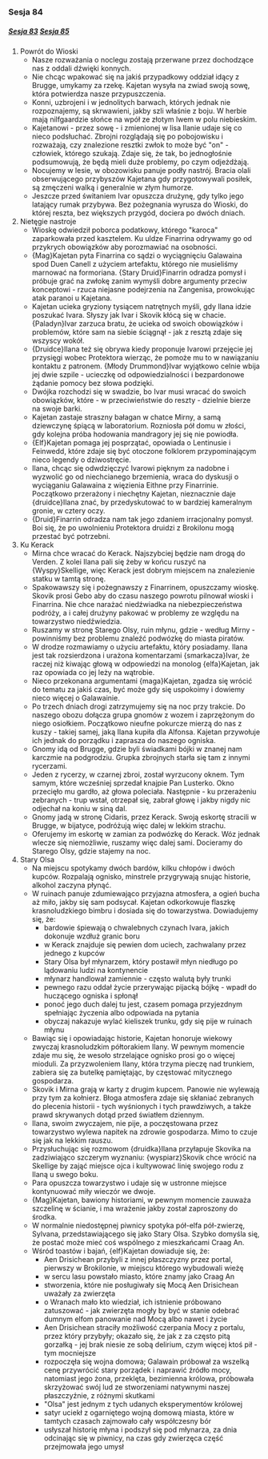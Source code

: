 ### Sesja 84
##### [Sesja 83](#sesja-083) [Sesja 85](#sesja-085)
1. Powrót do Wioski
    - Nasze rozważania o noclegu zostają przerwane przez dochodzące nas z oddali dźwięki konnych.
    - Nie chcąc wpakować się na jakiś przypadkowy oddział idący z Brugge, umykamy za rzekę. Kajetan wysyła na zwiad swoją sowę, która potwierdza nasze przypuszczenia.
    - Konni, uzbrojeni i w jednolitych barwach, których jednak nie rozpoznajemy, są skrwawieni, jakby szli właśnie z boju. W herbie mają nilfgaardzie słońce na wpół ze złotym lwem w polu niebieskim.
    - Kajetanowi - przez sowę - i zmienionej w lisa Ilanie udaje się co nieco podsłuchać. Zbrojni rozglądają się po pobojowisku i rozważają, czy znalezione resztki zwłok to może być "on" - człowiek, którego szukają. Zdaje się, że tak, bo jednogłośnie podsumowują, że będą mieli duże problemy, po czym odjeżdżają.
    - Nocujemy w lesie, w obozowisku panuje podły nastrój. Bracia olali obserwującego przybyszów Kajetana gdy przygotowywali posiłek, są zmęczeni walką i generalnie w złym humorze.
    - Jeszcze przed świtaniem Ivar opuszcza drużynę, gdy tylko jego latający rumak przybywa. Bez pożegnania wyrusza do Wioski, do której reszta, bez większych przygód, dociera po dwóch dniach.
2. Nietęgie nastroje
    - Wioskę odwiedził poborca podatkowy, którego "karoca" zaparkowała przed kasztelem. Ku uldze Finarrina odrywamy go od przykrych obowiązków aby porozmawiać na osobności.
    - {Mag}Kajetan pyta Finarrina co sądzi o wyciągnięciu Galawaina spod Duen Canell z użyciem artefaktu, którego nie musieliśmy marnować na formoriana. {Stary Druid}Finarrin odradza pomysł i próbuje grać na zwłokę zanim wymyśli dobre argumenty przeciw konceptowi - rzuca niejasne podejrzenia na Zangenisa, prowokując atak paranoi u Kajetana.
    - Kajetan ucieka gryziony tysiącem natrętnych myśli, gdy Ilana idzie poszukać Ivara. Słyszy jak Ivar i Skovik kłócą się w chacie. {Paladyn}Ivar zarzuca bratu, że ucieka od swoich obowiązków i problemów, które sam na siebie ściągnął - jak z resztą zdaje się wszyscy wokół.
    - {Druidce}Ilana też się obrywa kiedy proponuje Ivarowi przejęcie jej przysięgi wobec Protektora wierząc, że pomoże mu to w nawiązaniu kontaktu z patronem. {Młody Drummond}Ivar wyjątkowo celnie wbija jej dwie szpile - ucieczkę od odpowiedzialności i bezpardonowe żądanie pomocy bez słowa podzięki.
    - Dwójka rozchodzi się w swadzie, bo Ivar musi wracać do swoich obowiązków, które - w przeciwieństwie do reszty - dzielnie bierze na swoje barki.
    - Kajetan zastaje straszny bałagan w chatce Mirny, a samą dziewczynę śpiącą w laboratorium. Rozniosła pół domu w złości, gdy kolejna próba hodowania mandragory jej się nie powiodła.
    - {Elf}Kajetan pomaga jej posprzątać, opowiada o Lentinusie i Feinwedd, które zdaje się być otoczone folklorem przypominającym nieco legendy o dziwostręcie.
    - Ilana, chcąc się odwdzięczyć Ivarowi pięknym za nadobne i wyzwolić go od niechcianego brzemienia, wraca do dyskusji o wyciąganiu Galawaina z więzienia Eithne przy Finarrinie. Początkowo przerażony i niechętny Kajetan, nieznacznie daje {druidce}Ilana znać, by przedyskutować to w bardziej kameralnym gronie, w cztery oczy.
    - {Druid}Finarrin odradza nam tak jego zdaniem irracjonalny pomysł. Boi się, że po uwolnieniu Protektora druidzi z Brokilonu mogą przestać być potrzebni. 
3. Ku Kerack
    - Mirna chce wracać do Kerack. Najszybciej będzie nam drogą do Verden. Z kolei Ilana pali się żeby w końcu ruszyć na {Wyspy}Skellige, więc Kerack jest dobrym miejscem na znalezienie statku w tamtą stronę.
    - Spakowawszy się i pożegnawszy z Finarrinem, opuszczamy wioskę. Skovik prosi Gebo aby do czasu naszego powrotu pilnował wioski i Finarrina. Nie chce narażać niedźwiadka na niebezpieczeństwa podróży, a i całej drużyny pakować w problemy ze względu na towarzystwo niedźwiedzia.
    - Ruszamy w stronę Starego Olsy, ruin młynu, gdzie - według Mirny - powinniśmy bez problemu znaleźć podwózkę do miasta piratów.
    - W drodze rozmawiamy o użyciu artefaktu, który posiadamy. Ilana jest tak rozsierdzona i urażona komentarzami {smarkacza}Ivar, że raczej niż kiwając głową w odpowiedzi na monolog {elfa}Kajetan, jak raz opowiada co jej leży na wątrobie.
    - Nieco przekonana argumentami {maga}Kajetan, zgadza się wrócić do tematu za jakiś czas, być może gdy się uspokoimy i dowiemy nieco więcej o Galawainie.
    - Po trzech dniach drogi zatrzymujemy się na noc przy trakcie. Do naszego obozu dołącza grupa gnomów z wozem i zaprzężonym do niego osiołkiem. Początkowo nieufne pokurcze mierzą do nas z kuszy - takiej samej, jaką Ilana kupiła dla Alfonsa. Kajetan przywołuje ich jednak do porządku i zaprasza do naszego ogniska.
    - Gnomy idą od Brugge, gdzie byli świadkami bójki w znanej nam karczmie na podgrodziu. Grupka zbrojnych starła się tam z innymi rycerzami. 
    - Jeden z rycerzy, w czarnej zbroi, został wyrzucony oknem. Tym samym, które wcześniej sprzedał knajpie Pan Lusterko. Okno przecięło mu gardło, aż głowa poleciała. Następnie - ku przerażeniu zebranych - trup wstał, otrzepał się, zabrał głowę i jakby nigdy nic odjechał na koniu w siną dal.
    - Gnomy jadą w stronę Cidaris, przez Kerack. Swoją eskortę stracili w Brugge, w bijatyce, podróżują więc dalej w lekkim strachu.
    - Oferujemy im eskortę w zamian za podwózkę do Kerack. Wóz jednak wlecze się niemożliwie, ruszamy więc dalej sami. Docieramy do Starego Olsy, gdzie stajemy na noc.
4. Stary Olsa
    - Na miejscu spotykamy dwóch bardów, kilku chłopów i dwóch kupców. Rozpalają ognisko, minstrele przygrywają snując historie, alkohol zaczyna płynąć.
    - W ruinach panuje zdumiewająco przyjazna atmosfera, a ogień bucha aż miło, jakby się sam podsycał. Kajetan odkorkowuje flaszkę krasnoludzkiego bimbru i dosiada się do towarzystwa. Dowiadujemy się, że:
        - bardowie śpiewają o chwalebnych czynach Ivara, jakich dokonuje wzdłuż granic boru
        - w Kerack znajduje się pewien dom uciech, zachwalany przez jednego z kupców
        - Stary Olsa był młynarzem, który postawił młyn niedługo po lądowaniu ludzi na kontynencie
        - młynarz handlował zamiennie - często walutą były trunki
        - pewnego razu oddał życie przerywając pijacką bójkę - wpadł do huczącego ogniska i spłonął
        - ponoć jego duch dalej tu jest, czasem pomaga przyjezdnym spełniając życzenia albo odpowiada na pytania
        - obyczaj nakazuje wylać kieliszek trunku, gdy się pije w ruinach młynu
    - Bawiąc się i opowiadając historie, Kajetan honoruje wiekowy zwyczaj krasnoludzkim półtorakiem Ilany. W pewnym momencie zdaje mu się, że wesoło strzelające ognisko prosi go o więcej mioduli. Za przyzwoleniem Ilany, która trzyma pieczę nad trunkiem, zabiera się za butelkę pamiętając, by częstować mitycznego gospodarza.
    - Skovik i Mirna grają w karty z drugim kupcem. Panowie nie wylewają przy tym za kołnierz. Błoga atmosfera zdaje się skłaniać zebranych do plecenia historii - tych wyśnionych i tych prawdziwych, a także prawd skrywanych dotąd przed światłem dziennym.
    - Ilana, swoim zwyczajem, nie pije, a poczęstowana przez towarzystwo wylewa napitek na zdrowie gospodarza. Mimo to czuje się jak na lekkim rauszu. 
    - Przysłuchując się rozmowom {druidka}Ilana przyłapuje Skovika na zadziwiająco szczerym wyznaniu: {wyspiarz}Skovik chce wrócić na Skellige by zająć miejsce ojca i kultywować linię swojego rodu z Ilaną u swego boku.
    - Para opuszcza towarzystwo i udaje się w ustronne miejsce kontynuować miły wieczór we dwoje.
    - {Mag}Kajetan, bawiony historiami, w pewnym momencie zauważa szczelinę w ścianie, i ma wrażenie jakby został zaproszony do środka.
    - W normalnie niedostępnej piwnicy spotyka pół-elfa pół-zwierzę, Sylvana, przedstawiającego się jako Stary Olsa. Szybko domyśla się, że postać może mieć coś wspólnego z mieszkańcami Craag An.
    - Wśród toastów i bajań, {elf}Kajetan dowiaduje się, że:
        - Aen Drisichean przybyli z innej płaszczyzny przez portal, pierwszy w Brokilonie, w miejscu którego wybudowali wieżę
        - w sercu lasu powstało miasto, które znamy jako Craag An
        - stworzenia, które nie posługiwały się Mocą Aen Drisichean uważały za zwierzęta
        - o Wranach mało kto wiedział, ich istnienie próbowano zatuszować - jak zwierzęta mogły by być w stanie odebrać dumnym elfom panowanie nad Mocą albo nawet i życie
        - Aen Drisichean straciły możliwość czerpania Mocy z portalu, przez który przybyły; okazało się, że jak z za często pitą gorzałką - jej brak niesie ze sobą delirium, czym więcej ktoś pił - tym mocniejsze
        - rozpoczęła się wojna domowa; Galawain próbował za wszelką cenę przywrócić stary porządek i naprawić źródło mocy, natomiast jego żona, przeklęta, bezimienna królowa, próbowała skrzyżować swój lud ze stworzeniami natywnymi naszej płaszczyźnie, z różnymi skutkami
        - "Olsa" jest jednym z tych udanych eksperymentów królowej
        - satyr uciekł z ogarniętego wojną domową miasta, które w tamtych czasach zajmowało cały współczesny bór
        - usłyszał historię młyna i podszył się pod młynarza, za dnia odcinając się w piwnicy, na czas gdy zwierzęca część przejmowała jego umysł

